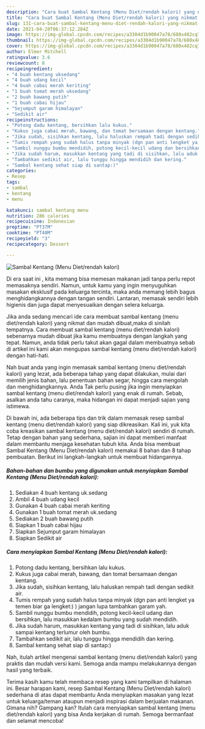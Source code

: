 ```yaml
---
description: "Cara buat Sambal Kentang (Menu Diet/rendah kalori) yang nikmat dan Mudah Dibuat"
title: "Cara buat Sambal Kentang (Menu Diet/rendah kalori) yang nikmat dan Mudah Dibuat"
slug: 131-cara-buat-sambal-kentang-menu-diet-rendah-kalori-yang-nikmat-dan-mudah-dibuat
date: 2021-04-28T06:37:12.284Z
image: https://img-global.cpcdn.com/recipes/a3304d1b90047a78/680x482cq70/sambal-kentang-menu-dietrendah-kalori-foto-resep-utama.jpg
thumbnail: https://img-global.cpcdn.com/recipes/a3304d1b90047a78/680x482cq70/sambal-kentang-menu-dietrendah-kalori-foto-resep-utama.jpg
cover: https://img-global.cpcdn.com/recipes/a3304d1b90047a78/680x482cq70/sambal-kentang-menu-dietrendah-kalori-foto-resep-utama.jpg
author: Elmer Mitchell
ratingvalue: 3.6
reviewcount: 8
recipeingredient:
- "4 buah kentang uksedang"
- "4 buah udang kecil"
- "4 buah cabai merah keriting"
- "1 buah tomat merah uksedang"
- "2 buah bawang putih"
- "1 buah cabai hijau"
- "Sejumput garam himalayan"
- "Sedikit air"
recipeinstructions:
- "Potong dadu kentang, bersihkan lalu kukus."
- "Kukus juga cabai merah, bawang, dan tomat bersamaan dengan kentang."
- "Jika sudah, sisihkan kentang, lalu haluskan rempah tadi dengan sedikit air."
- "Tumis rempah yang sudah halus tanpa minyak (dgn pan anti lengket ya temen biar ga lengket:) ) jangan lupa tambahkan garam yah."
- "Sambil nunggu bumbu mendidih, potong kecil-kecil udang dan bersihkan, lalu masukkan kedalam bumbu yang sudah mendidih."
- "Jika sudah harum, masukkan kentang yang tadi di sisihkan, lalu aduk sampai kentang terlumur oleh bumbu."
- "Tambahkan sedikit air, lalu tunggu hingga mendidih dan kering."
- "Sambal kentang sehat siap di santap:)"
categories:
- Resep
tags:
- sambal
- kentang
- menu

katakunci: sambal kentang menu 
nutrition: 286 calories
recipecuisine: Indonesian
preptime: "PT37M"
cooktime: "PT40M"
recipeyield: "3"
recipecategory: Dessert

---
```



![Sambal Kentang (Menu Diet/rendah kalori)](https://img-global.cpcdn.com/recipes/a3304d1b90047a78/680x482cq70/sambal-kentang-menu-dietrendah-kalori-foto-resep-utama.jpg)

Di era  saat ini , kita memang bisa memesan makanan jadi tanpa perlu repot memasaknya sendiri. Namun, untuk kamu yang ingin menyuguhkan masakan eksklusif pada keluarga tercinta, maka anda memang lebih bagus menghidangkannya dengan tangan sendiri. Lantaran, memasak sendiri lebih higienis dan juga dapat menyesuaikan dengan selera keluarga.

Jika anda sedang mencari ide cara membuat sambal kentang (menu diet/rendah kalori) yang nikmat dan mudah dibuat,maka di sinilah tempatnya. Cara membuat sambal kentang (menu diet/rendah kalori)  sebenarnya mudah dibuat jika kamu membuatnya dengan langkah yang tepat. Namun, anda tidak perlu takut akan gagal dalam membuatnya 
sebab di artikel ini kami akan mengupas sambal kentang (menu diet/rendah kalori) dengan hati-hati.  



Nah buat anda yang ingin memasak sambal kentang (menu diet/rendah kalori) yang lezat, ada beberapa tahap yang dapat dilakukan, mulai dari memilih jenis bahan, lalu penentuan bahan segar, hingga cara mengolah dan menghidangkannya. Anda Tak perlu pusing jika ingin menyiapkan sambal kentang (menu diet/rendah kalori) yang enak di rumah. Sebab, asalkan anda  tahu caranya, maka hidangan ini dapat menjadi sajian yang istimewa.

Di bawah ini, ada beberapa tips dan trik dalam memasak resep sambal kentang (menu diet/rendah kalori) yang siap dikreasikan. Kali ini, yuk kita coba kreasikan sambal kentang (menu diet/rendah kalori) sendiri di rumah. Tetap dengan bahan yang sederhana, sajian ini dapat memberi manfaat dalam membantu menjaga kesehatan tubuh kita. Anda bisa membuat Sambal Kentang (Menu Diet/rendah kalori) memakai 8 bahan dan 8 tahap pembuatan. Berikut ini langkah-langkah untuk membuat hidangannya.

<!--inarticleads1-->

##### Bahan-bahan dan bumbu yang digunakan untuk menyiapkan Sambal Kentang (Menu Diet/rendah kalori):

1. Sediakan 4 buah kentang uk.sedang
1. Ambil 4 buah udang kecil
1. Gunakan 4 buah cabai merah keriting
1. Gunakan 1 buah tomat merah uk.sedang
1. Sediakan 2 buah bawang putih
1. Siapkan 1 buah cabai hijau
1. Siapkan Sejumput garam himalayan
1. Siapkan Sedikit air




<!--inarticleads2-->

##### Cara menyiapkan Sambal Kentang (Menu Diet/rendah kalori):

1. Potong dadu kentang, bersihkan lalu kukus.
1. Kukus juga cabai merah, bawang, dan tomat bersamaan dengan kentang.
1. Jika sudah, sisihkan kentang, lalu haluskan rempah tadi dengan sedikit air.
1. Tumis rempah yang sudah halus tanpa minyak (dgn pan anti lengket ya temen biar ga lengket:) ) jangan lupa tambahkan garam yah.
1. Sambil nunggu bumbu mendidih, potong kecil-kecil udang dan bersihkan, lalu masukkan kedalam bumbu yang sudah mendidih.
1. Jika sudah harum, masukkan kentang yang tadi di sisihkan, lalu aduk sampai kentang terlumur oleh bumbu.
1. Tambahkan sedikit air, lalu tunggu hingga mendidih dan kering.
1. Sambal kentang sehat siap di santap:)




Nah, itulah artikel mengenai  sambal kentang (menu diet/rendah kalori)  yang praktis dan mudah versi kami. Semoga anda mampu melakukannya dengan hasil yang terbaik. 

Terima kasih kamu telah membaca resep yang kami tampilkan di halaman ini. Besar harapan kami, resep  Sambal Kentang (Menu Diet/rendah kalori) sederhana di atas dapat membantu Anda menyiapkan masakan yang lezat untuk keluarga/teman ataupun menjadi inspirasi dalam berjualan makanan. Gimana nih? Gampang kan? Itulah cara menyiapkan sambal kentang (menu diet/rendah kalori) yang bisa Anda kerjakan di rumah. Semoga bermanfaat dan selamat mencoba!

